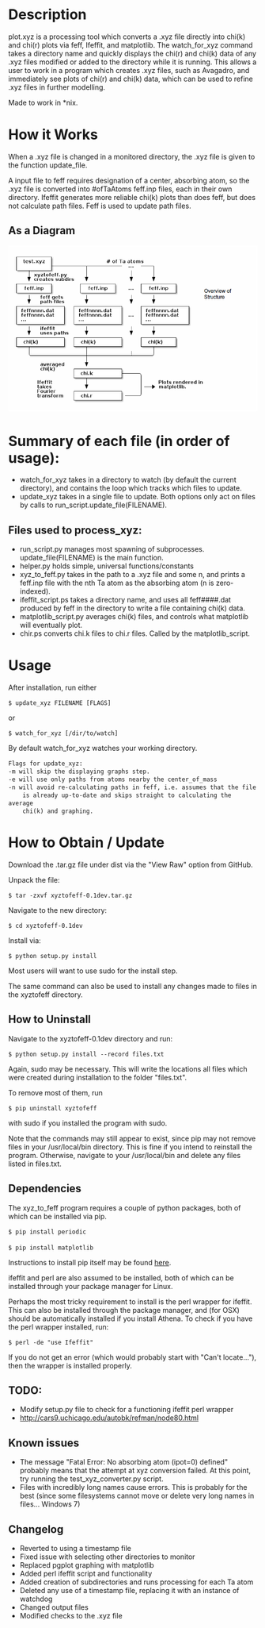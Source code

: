 Description
===========

plot.xyz is a processing tool which converts a .xyz file directly into chi(k) and chi(r) plots via feff, Ifeffit, and matplotlib.  The watch\_for\_xyz command takes a directory name and quickly displays the chi(r) and chi(k) data of any .xyz files modified or added to the directory while it is running.  This allows a user to work in a program which creates .xyz files, such as Avagadro, and immediately see plots of chi(r) and chi(k) data, which can be used to refine .xyz files in further modelling.  

Made to work in \*nix.

How it Works
=============
When a .xyz file is changed in a monitored directory, the .xyz file is given to the function update\_file.  

A input file to feff requires designation of a center, absorbing atom, so the .xyz file is converted into #ofTaAtoms feff.inp files, each in their own directory.  Ifeffit generates more reliable chi(k) plots than does feff, but does not calculate path files.  Feff is used to update path files.

As a Diagram
-------
<img src="https://github.com/axlemn/plot-.xyz/blob/master/flow_chart.png">

Summary of each file (in order of usage):
==================
- watch\_for\_xyz takes in a directory to watch (by default the current directory), and contains the loop which tracks which files to update.  
- update\_xyz takes in a single file to update.
Both options only act on files by calls to run\_script.update\_file(FILENAME). 

Files used to process\_xyz:
---------------
- run\_script.py manages most spawning of subprocesses.  update\_file(FILENAME) is the main function. 
- helper.py holds simple, universal functions/constants
- xyz\_to\_feff.py takes in the path to a .xyz file and some n, and prints a feff.inp file with the nth Ta atom as the absorbing atom (n is zero-indexed).  
- ifeffit\_script.ps takes a directory name, and uses all feff####.dat produced by feff in the directory to write a file containing chi(k) data.  
- matplotlib\_script.py averages chi(k) files, and controls what matplotlib will eventually plot.
- chir.ps converts chi.k files to chi.r files.  Called by the matplotlib\_script.

Usage
=====

After installation, run either 

    $ update_xyz FILENAME [FLAGS]

or 

    $ watch_for_xyz [/dir/to/watch]

By default watch\_for\_xyz watches your working directory.  

    Flags for update_xyz:
    -m will skip the displaying graphs step.
    -e will use only paths from atoms nearby the center_of_mass 
    -n will avoid re-calculating paths in feff, i.e. assumes that the file 
        is already up-to-date and skips straight to calculating the average
        chi(k) and graphing.  

How to Obtain / Update
===========
Download the .tar.gz file under dist via the "View Raw" option from GitHub.

Unpack the file:

    $ tar -zxvf xyztofeff-0.1dev.tar.gz

Navigate to the new directory:

    $ cd xyztofeff-0.1dev

Install via:

    $ python setup.py install 

Most users will want to use sudo for the install step.

The same command can also be used to install any changes made to files in the xyztofeff directory.  

How to Uninstall
-------------
Navigate to the xyztofeff-0.1dev directory and run:

    $ python setup.py install --record files.txt

Again, sudo may be necessary.  This will write the locations all files which were created during installation to the folder "files.txt".  

To remove most of them, run 

    $ pip uninstall xyztofeff

with sudo if you installed the program with sudo.

Note that the commands may still appear to exist, since pip may not remove files in your /usr/local/bin directory.  This is fine if you intend to reinstall the program.  Otherwise, navigate to your /usr/local/bin and delete any files listed in files.txt.

Dependencies
------------
The xyz\_to\_feff program requires a couple of python packages, both of which can be installed via pip. 

    $ pip install periodic

    $ pip install matplotlib

Instructions to install pip itself may be found [here](http://pip.readthedocs.org/en/latest/installing.html).

ifeffit and perl are also assumed to be installed, both of which can be installed through your package manager for Linux.  

Perhaps the most tricky requirement to install is the perl wrapper for ifeffit.  This can also be installed through the package manager, and (for OSX) should be automatically installed if you install Athena.  To check if you have the perl wrapper installed, run: 

    $ perl -de "use Ifeffit"

If you do not get an error (which would probably start with "Can't locate..."), then the wrapper is installed properly.  

TODO:
----
- Modify setup.py file to check for a functioning ifeffit perl wrapper
- http://cars9.uchicago.edu/autobk/refman/node80.html

Known issues
----
- The message "Fatal Error: No absorbing atom (ipot=0) defined" probably means that the attempt at xyz conversion failed.  At this point, try running the test\_xyz\_converter.py script.
- Files with incredibly long names cause errors.  This is probably for the best (since some filesystems cannot move or delete very long names in files... Windows 7)

Changelog 
----
- Reverted to using a timestamp file
- Fixed issue with selecting other directories to monitor
- Replaced pgplot graphing with matplotlib
- Added perl ifeffit script and functionality
- Added creation of subdirectories and runs processing for each Ta atom
- Deleted any use of a timestamp file, replacing it with an instance of watchdog
- Changed output files
- Modified checks to the .xyz file
